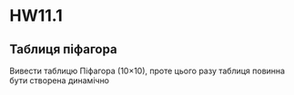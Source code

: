 # HW11.1

## Таблиця піфагора

Вивести таблицю Піфагора (10×10), проте цього разу таблиця повинна бути створена динамічно
